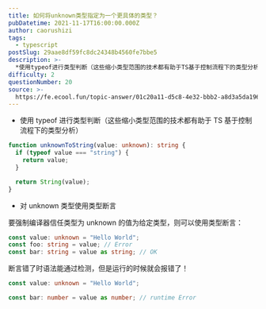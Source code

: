```yaml
---
title: 如何将unknown类型指定为一个更具体的类型？
pubDatetime: 2021-11-17T16:00:00.000Z
author: caorushizi
tags:
  - typescript
postSlug: 29aae8df59fc8dc24348b4560fe7bbe5
description: >-
  *使用typeof进行类型判断（这些缩小类型范围的技术都有助于TS基于控制流程下的类型分析）```tsfunctionunknownToString(value:unknown):string{if(
difficulty: 2
questionNumber: 20
source: >-
  https://fe.ecool.fun/topic-answer/01c20a11-d5c8-4e32-bbb2-a8d3a5da1961?orderBy=updateTime&order=desc&tagId=19
---
```


- 使用 typeof 进行类型判断（这些缩小类型范围的技术都有助于 TS 基于控制流程下的类型分析）

```ts
function unknownToString(value: unknown): string {
  if (typeof value === "string") {
    return value;
  }

  return String(value);
}
```

- 对 unknown 类型使用类型断言

要强制编译器信任类型为 unknown 的值为给定类型，则可以使用类型断言：

```ts
const value: unknown = "Hello World";
const foo: string = value; // Error
const bar: string = value as string; // OK
```

断言错了时语法能通过检测，但是运行的时候就会报错了！

```ts
const value: unknown = "Hello World";

const bar: number = value as number; // runtime Error
```
